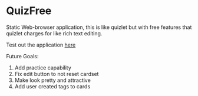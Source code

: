 # QuizFree

Static Web-browser application, this is like quizlet but with free features that quizlet charges for like rich text editing.

Test out the application [here](https://joesuph.github.io/QuizFree/quizlet.html)

Future Goals:
1. Add practice capability
2. Fix edit button to not reset cardset
3. Make look pretty and attractive
4. Add user created tags to cards
